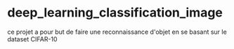 # deep_learning_classification_image
ce projet a pour but de faire une reconnaissance d'objet en se basant sur le dataset CIFAR-10
